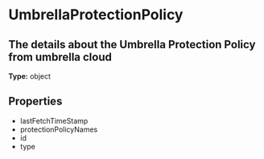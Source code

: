# UmbrellaProtectionPolicy

## The details about the Umbrella Protection Policy from umbrella cloud

**Type:** object

## Properties
* lastFetchTimeStamp
* protectionPolicyNames
* id
* type
